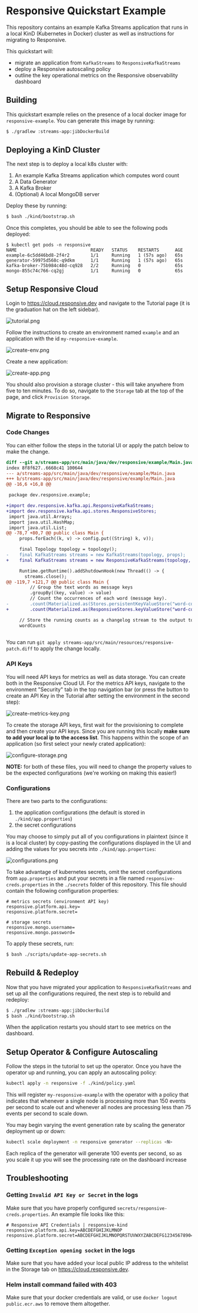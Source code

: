 # Responsive Quickstart Example

This repository contains an example Kafka Streams application that runs in a 
local KinD (Kubernetes in Docker) cluster as well as instructions for migrating
to Responsive.

This quickstart will:
- migrate an application from `KafkaStreams` to `ResponsiveKafkaStreams`
- deploy a Responsive autoscaling policy
- outline the key operational metrics on the Responsive observability dashboard

## Building

This quickstart example relies on the presence of a local docker image for
`responsive-example`. You can generate this image by running:

```bash
$ ./gradlew :streams-app:jibDockerBuild
```

## Deploying a KinD Cluster

The next step is to deploy a local k8s cluster with:
1. An example Kafka Streams application which computes word count
2. A Data Generator
3. A Kafka Broker
4. (Optional) A local MongoDB server

Deploy these by running:
```bash
$ bash ./kind/bootstrap.sh
```

Once this completes, you should be able to see the following pods deployed:
```
$ kubectl get pods -n responsive
NAME                            READY   STATUS    RESTARTS      AGE
example-6c5dd46bd8-2f4r2        1/1     Running   1 (57s ago)   65s
generator-59975d568c-q9dkm      1/1     Running   1 (57s ago)   65s
kafka-broker-75b984c48d-cq928   2/2     Running   0             65s
mongo-855c74c766-cq2gj          1/1     Running   0             65s
```

## Setup Responsive Cloud

Login to https://cloud.responsive.dev and navigate to the Tutorial page (it
is the graduation hat on the left sidebar). 

![tutorial.png](tutorial.png)

Follow the instructions to create an environment named `example` and an 
application with the id `my-responsive-example`.

![create-env.png](docs/create-env.png)

Create a new application:

![create-app.png](docs/create-app.png)

You should also provision a storage cluster - this will take anywhere from
five to ten minutes. To do so, navigate to the `Storage` tab at the top of
the page, and click `Provision Storage`.

## Migrate to Responsive

### Code Changes

You can either follow the steps in the tutorial UI or apply the patch below to
make the change.

```diff
diff --git a/streams-app/src/main/java/dev/responsive/example/Main.java b/streams-app/src/main/java/dev/responsive/example/Main.java
index 8f8f627..6668c41 100644
--- a/streams-app/src/main/java/dev/responsive/example/Main.java
+++ b/streams-app/src/main/java/dev/responsive/example/Main.java
@@ -16,6 +16,8 @@

 package dev.responsive.example;

+import dev.responsive.kafka.api.ResponsiveKafkaStreams;
+import dev.responsive.kafka.api.stores.ResponsiveStores;
 import java.util.Arrays;
 import java.util.HashMap;
 import java.util.List;
@@ -78,7 +80,7 @@ public class Main {
     props.forEach((k, v) -> config.put((String) k, v));

     final Topology topology = topology();
-    final KafkaStreams streams = new KafkaStreams(topology, props);
+    final KafkaStreams streams = new ResponsiveKafkaStreams(topology, props);

     Runtime.getRuntime().addShutdownHook(new Thread(() -> {
       streams.close();
@@ -119,7 +121,7 @@ public class Main {
         // Group the text words as message keys
         .groupBy((key, value) -> value)
         // Count the occurrences of each word (message key).
-        .count(Materialized.as(Stores.persistentKeyValueStore("word-counts")));
+        .count(Materialized.as(ResponsiveStores.keyValueStore("word-counts")));

     // Store the running counts as a changelog stream to the output topic.
     wordCounts
     
```

You can run `git apply streams-app/src/main/resources/responsive-patch.diff` to apply the change
locally.

### API Keys

You will need API keys for metrics as well as data storage. You can create
both in the Responsive Cloud UI. For the metrics API keys, navigate to the
environment "Security" tab in the top navigation bar (or press the button
to create an API Key in the Tutorial after setting the environment in the
second step):

![create-metrics-key.png](docs/create-metrics-key.png)

To create the storage API keys, first wait for the provisioning to complete
and then create your API keys. Since you are running this locally **make sure to add
your local ip to the access list**. This happens within the scope of an application
(so first select your newly crated application):

![configure-storage.png](docs/configure-storage.png)

**NOTE:** for both of these files, you will need to change the property values to
be the expected configurations (we're working on making this easier!)

### Configurations

There are two parts to the configurations:

1. the application configurations (the default is stored in `./kind/app.properties`)
2. the secret configurations

You may choose to simply put all of you configurations in plaintext (since it is
a local cluster) by copy-pasting the configurations displayed in the UI and adding
the values for you secrets into `./kind/app.properties`:

![configurations.png](docs/configurations.png)

To take advantage of kubernetes secrets, omit the secret configurations from `app.properties` and
put your secrets in a file named `responsive-creds.properties` in the `./secrets` folder of this
repository. This file should contain the following configuration properties:

```properties
# metrics secrets (environment API key)
responsive.platform.api.key=
responsive.platform.secret=

# storage secrets
responsive.mongo.username=
responsive.mongo.password=
```

To apply these secrets, run:

```bash
$ bash ./scripts/update-app-secrets.sh
```

## Rebuild & Redeploy

Now that you have migrated your application to `ResponsiveKafkaStreams` and set
up all the configurations required, the next step is to rebuild and redeploy:

```bash
$ ./gradlew :streams-app:jibDockerBuild
$ bash ./kind/bootstrap.sh
```

When the application restarts you should start to see metrics on the dashboard.

## Setup Operator & Configure Autoscaling

Follow the steps in the tutorial to set up the operator. Once you have the operator
up and running, you can apply an autoscaling policy:

```bash
kubectl apply -n responsive -f ./kind/policy.yaml
```

This will register `my-responsive-example` with the operator with a policy that
indicates that whenever a single node is processing more than 150 events per second
to scale out and whenever all nodes are processing less than 75 events per second to
scale down.

You may begin varying the event generation rate by scaling the generator deployment
up or down:

```bash
kubectl scale deployment -n responsive generator --replicas <N>
```

Each replica of the generator will generate 100 events per second, so as you scale it up
you will see the processing rate on the dashboard increase

## Troubleshooting

### Getting `Invalid API Key or Secret` in the logs

Make sure that you have properly configured `secrets/responsive-creds.properties`. An
example file looks like this:
```properties
# Responsive API Credentials | responsive-kind
responsive.platform.api.key=ABCDEFGHIJKLMNOP
responsive.platform.secret=ABCDEFGHIJKLMNOPQRSTUVWXYZABCDEFG1234567890=
```

### Getting `Exception opening socket` in the logs

Make sure that you have added your local public IP address to the whitelist in the Storage tab
on https://cloud.responsive.dev.

### Helm install command failed with 403

Make sure that your docker credentials are valid, or use `docker logout public.ecr.aws` to
remove them altogether.